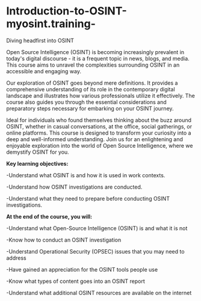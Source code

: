 # Introduction-to-OSINT-myosint.training-
Diving headfirst into OSINT

Open Source Intelligence (OSINT) is becoming increasingly prevalent in today's digital discourse - it is a frequent topic in news, blogs, and media. This course aims to unravel the complexities surrounding OSINT in an accessible and engaging way.

Our exploration of OSINT goes beyond mere definitions. It provides a comprehensive understanding of its role in the contemporary digital landscape and illustrates how various professionals utilize it effectively. The course also guides you through the essential considerations and preparatory steps necessary for embarking on your OSINT journey.

Ideal for individuals who found themselves thinking about the buzz around OSINT, whether in casual conversations, at the office, social gatherings, or online platforms. This course is designed to transform your curiosity into a deep and well-informed understanding. Join us for an enlightening and enjoyable exploration into the world of Open Source Intelligence, where we demystify OSINT for you.

**Key learning objectives:**

  -Understand what OSINT is and how it is used in work contexts.

  -Understand how OSINT investigations are conducted.

  -Understand what they need to prepare before conducting OSINT investigations.


**At the end of the course, you will:**

  -Understand what Open-Source Intelligence (OSINT) is and what it is not

  -Know how to conduct an OSINT investigation

  -Understand Operational Security (OPSEC) issues that you may need to address

  -Have gained an appreciation for the OSINT tools people use

  -Know what types of content goes into an OSINT report

  -Understand what additional OSINT resources are available on the internet
